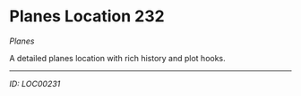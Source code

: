 # Planes Location 232

*Planes*

A detailed planes location with rich history and plot hooks.

---
*ID: LOC00231*